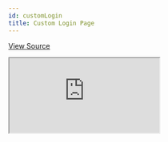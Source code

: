 ```yaml
---
id: customLogin
title: Custom Login Page
---
```


[View Source](https://github.com/refinedev/refine/tree/master/examples/customization/customLogin)

<iframe src="https://codesandbox.io/embed/refine-custom-login-example-tpmny?autoresize=1&fontsize=14&theme=dark&view=preview"
    style={{width: "100%", height:"80vh", border: "0px", borderRadius: "8px", overflow:"hidden"}}
    title="refine-custom-login-example"
    allow="accelerometer; ambient-light-sensor; camera; encrypted-media; geolocation; gyroscope; hid; microphone; midi; payment; usb; vr; xr-spatial-tracking"
    sandbox="allow-forms allow-modals allow-popups allow-presentation allow-same-origin allow-scripts"
></iframe>

